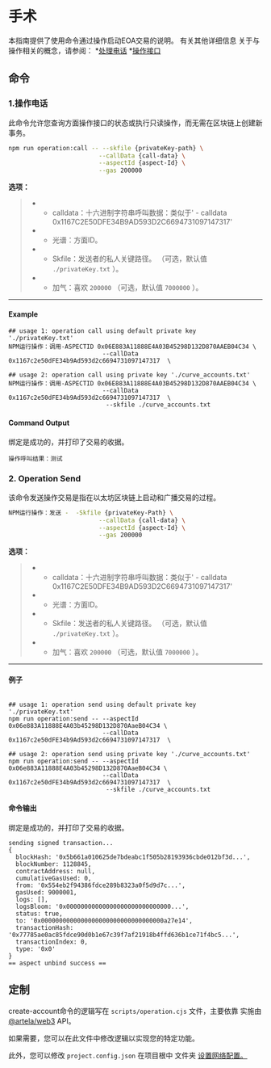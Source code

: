 # 手术

本指南提供了使用命令通过操作启动EOA交易的说明。 有关其他详细信息
关于与操作相关的概念，请参阅：
*[处理电话](/develop/core-concepts/aspect#processing-calls) 
*[操作接口](/develop/reference/aspect-lib/operation) 

## 命令

### 1.操作电话

此命令允许您查询方面操作接口的状态或执行只读操作，而无需在区块链上创建新事务。

```bash
npm run operation:call -- --skfile {privateKey-path} \
                         --callData {call-data} \
                         --aspectId {aspect-Id} \
                         --gas 200000
```

 **选项：** 
> *  -  calldata：十六进制字符串呼叫数据：类似于' -  calldata 0x1167C2E50DFE34B9AD593D2C6694731097147317'
> *  - 光谱：方面ID。
> *  -  Skfile：发送者的私人关键路径。 （可选，默认值 `./privateKey.txt` ）。
> *  - 加气：喜欢 `200000` （可选，默认值 `7000000` ）。
---

#### Example

```shell
## usage 1: operation call using default private key './privateKey.txt'
NPM运行操作：调用-ASPECTID 0x06E883A11888E4A03B45298D132D870AAEB04C34 \
                          --callData 0x1167c2e50dFE34b9Ad593d2c6694731097147317  \

## usage 2: operation call using private key './curve_accounts.txt'                       
NPM运行操作：调用-ASPECTID 0x06E883A11888E4A03B45298D132D870AAEB04C34 \
                          --callData 0x1167c2e50dFE34b9Ad593d2c6694731097147317  \
                           --skfile ./curve_accounts.txt
```

#### Command Output

绑定是成功的，并打印了交易的收据。

```shell
操作呼叫结果：测试
```

### 2. Operation Send

该命令发送操作交易是指在以太坊区块链上启动和广播交易的过程。

```bash
NPM运行操作：发送 -  -Skfile {privateKey-Path} \
                         --callData {call-data} \
                         --aspectId {aspect-Id} \
                         --gas 200000

```

 **选项：** 
> *  -  calldata：十六进制字符串呼叫数据：类似于' -  calldata 0x1167C2E50DFE34B9AD593D2C6694731097147317'
> *  - 光谱：方面ID。
> *  -  Skfile：发送者的私人关键路径。 （可选，默认值 `./privateKey.txt` ）。
> *  - 加气：喜欢 `200000` （可选，默认值 `7000000` ）。
---

#### 例子

```shell

## usage 1: operation send using default private key './privateKey.txt'
npm run operation:send -- --aspectId 0x06e883A11888E4A03b45298D132D870AaeB04C34 \
                          --callData 0x1167c2e50dFE34b9Ad593d2c6694731097147317  \

## usage 2: operation send using private key './curve_accounts.txt'                         
npm run operation:send -- --aspectId 0x06e883A11888E4A03b45298D132D870AaeB04C34 \
                          --callData 0x1167c2e50dFE34b9Ad593d2c6694731097147317  \
                           --skfile ./curve_accounts.txt
```

#### 命令输出

绑定是成功的，并打印了交易的收据。

```shell
sending signed transaction...
{
  blockHash: '0x5b661a010625de7bdeabc1f505b28193936cbde012bf3d...',
  blockNumber: 1128845,
  contractAddress: null,
  cumulativeGasUsed: 0,
  from: '0x554eb2f94386fdce289b8323a0f5d9d7c...',
  gasUsed: 9000001,
  logs: [],
  logsBloom: '0x00000000000000000000000000000...',
  status: true,
  to: '0x0000000000000000000000000000000000a27e14',
  transactionHash: '0x77785ae0ac85fdce90d0b1e67c39f7af21918b4ffd636b1ce71f4bc5...',
  transactionIndex: 0,
  type: '0x0'
}
== aspect unbind success ==

```

## 定制

create-account命令的逻辑写在 `scripts/operation.cjs` 文件，主要依靠
实施由 [@artela/web3](/develop/client/artela-web3.js) API。

如果需要，您可以在此文件中修改逻辑以实现您的特定功能。

此外，您可以修改 `project.config.json` 在项目根中
文件夹 [设置网络配置。](/develop/reference/aspect-tool/config#2network-rpc) 
